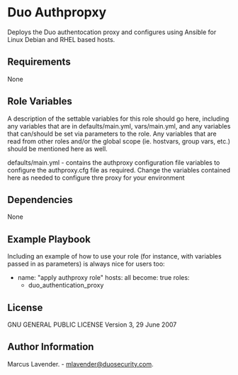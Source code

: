 Duo Authpropxy
=========

Deploys the Duo authentocation proxy  and configures using Ansible for Linux Debian and RHEL based hosts.

Requirements
------------

None

Role Variables
--------------

A description of the settable variables for this role should go here, including any variables that are in
defaults/main.yml, vars/main.yml, and any variables that can/should be set via parameters to the role. Any variables
that are read from other roles and/or the global scope (ie. hostvars, group vars, etc.) should be mentioned here as
well.

defaults/main.yml - contains the authproxy  configuration file variables to configure the authproxy.cfg file as required.
Change the variables contained here as needed to configure thre proxy for your environment

Dependencies
------------

None

Example Playbook
----------------

Including an example of how to use your role (for instance, with variables passed in as parameters) is always nice for
users too:

- name: "apply authproxy role"
  hosts: all 
  become: true
  roles:
   - duo_authentication_proxy


License
-------

 GNU GENERAL PUBLIC LICENSE
 Version 3, 29 June 2007

Author Information
------------------

Marcus Lavender. - mlavender@duosecurity.com.
